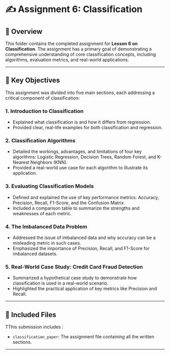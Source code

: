 # ✍️ Assignment 6: Classification

## 📖 Overview

This folder contains the completed assignment for **Lesson 6 on Classification**. The assignment has a primary goal of demonstrating a comprehensive understanding of core classification concepts, including algorithms, evaluation metrics, and real-world applications.

---

## 🎯 Key Objectives

This assignment was divided into five main sections, each addressing a critical component of classification:

### 1. Introduction to Classification
* Explained what classification is and how it differs from regression.
* Provided clear, real-life examples for both classification and regression.

### 2. Classification Algorithms
* Detailed the workings, advantages, and limitations of four key algorithms: Logistic Regression, Decision Trees, Random Forest, and K-Nearest Neighbors (KNN).
* Provided a real-world use case for each algorithm to illustrate its application.

### 3. Evaluating Classification Models
* Defined and explained the use of key performance metrics: Accuracy, Precision, Recall, F1-Score, and the Confusion Matrix.
* Included a comparison table to summarize the strengths and weaknesses of each metric.

### 4. The Imbalanced Data Problem
* Addressed the issue of imbalanced data and why accuracy can be a misleading metric in such cases.
* Emphasized the importance of Precision, Recall, and F1-Score for imbalanced datasets.

### 5. Real-World Case Study: Credit Card Fraud Detection
* Summarized a hypothetical case study to demonstrate how classification is used in a real-world scenario.
* Highlighted the practical application of key metrics like Precision and Recall.

---

## 📂 Included Files

TThis submission includes :
* `classification_paper`: The assignment file containing all the written sections.
---
